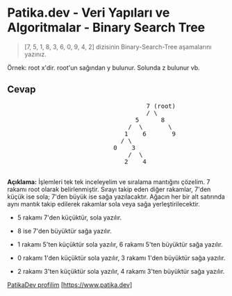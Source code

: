 # Patika.dev - Veri Yapıları ve Algoritmalar - Binary Search Tree
>[7, 5, 1, 8, 3, 6, 0, 9, 4, 2] dizisinin Binary-Search-Tree aşamalarını yazınız.

Örnek: root x'dir. root'un sağından y bulunur. Solunda z bulunur vb.

## Cevap
<pre>                                      7 (root)
                                      / \
                                   5      8
                                 /  \       \
                                1    6       9
                               / \
                             0    3  
                                 /  \       
                                2    4

</pre>

**Açıklama:** İşlemleri tek tek inceleyelim ve sıralama mantığını çözelim.
7 rakamı root olarak belirlenmiştir. Sırayı takip eden diğer rakamlar, 7'den küçük ise sola; 7'den büyük ise sağa yazılacaktır. Ağacın her bir alt satırında aynı mantık takip edilerek rakamlar sola veya sağa yerleştirilecektir.

* 5 rakamı 7'den küçüktür, sola yazılır.
* 8 ise 7'den büyüktür sağa yazılır.

* 1 rakamı 5'ten küçüktür sola yazılır, 6 rakamı 5'ten büyüktür sağa yazılır.
* 0 rakamı 1'den küçüktür sola yazılır, 3 rakamı 1'den büyüktür sağa yazılır.
* 2 rakamı 3'ten küçüktür sola yazılır, 4 rakamı 3'ten büyüktür sağa yazılır.






[PatikaDev profilim](https://app.patika.dev/fatihsakar)
[https://www.patika.dev]
